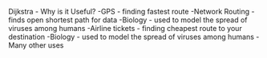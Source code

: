 Dijkstra - Why is it Useful?
-GPS - finding fastest route
-Network Routing - finds open shortest path for data
-Biology - used to model the spread of viruses among humans
-Airline tickets - finding cheapest route to your destination
-Biology - used to model the spread of viruses among humans
-Many other uses
